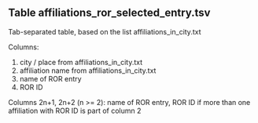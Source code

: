 ## Table affiliations_ror_selected_entry.tsv

Tab-separated table, based on the list affiliations_in_city.txt

Columns:
1. city / place from affiliations_in_city.txt
2. affiliation name from affiliations_in_city.txt
3. name of ROR entry
4. ROR ID

Columns 2n+1, 2n+2 (n >= 2): name of ROR entry, ROR ID if more than one affiliation with ROR ID is part of column 2
